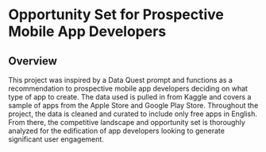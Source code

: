# Opportunity Set for Prospective Mobile App Developers

## Overview
This project was inspired by a Data Quest prompt and functions as a recommendation to prospective mobile app developers deciding on what type of app to create. The data used is pulled in from Kaggle and covers a sample of apps from the Apple Store and Google Play Store. Throughout the project, the data is cleaned and curated to include only free apps in English. From there, the competitive landscape and opportunity set is thoroughly analyzed for the edification of app developers looking to generate significant user engagement.